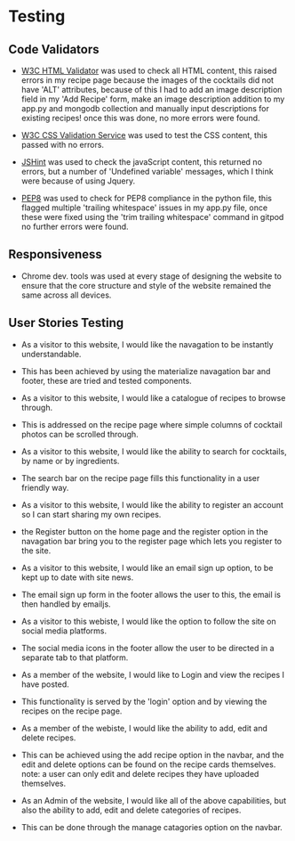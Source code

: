 
# Testing

## Code Validators

* [W3C HTML Validator](https://validator.w3.org/) was used to check all HTML content, this raised errors in my recipe page because the images of the cocktails did not have 'ALT' attributes, because of this I had to add an image description field in my 'Add Recipe' form, make an image description addition to my app.py and mongodb collection and manually input descriptions for existing recipes! once this was done, no more errors were found.

* [W3C CSS Validation Service](https://jigsaw.w3.org/css-validator/) was used to test the CSS content, this passed with no errors.

* [JSHint](https://jshint.com/) was used to check the javaScript content, this returned no errors, but a number of 'Undefined variable' messages, which I think were because of using Jquery.

* [PEP8](http://pep8online.com/) was used to check for PEP8 compliance in the python file, this flagged multiple 'trailing whitespace' issues in my app.py file, once these were fixed using the 'trim trailing whitespace' command in gitpod no further errors were found.

## Responsiveness

* Chrome dev. tools was used at every stage of designing the website to ensure that the core structure and style of the website remained the same across all devices.

## User Stories Testing

* As a visitor to this website, I would like the navagation to be instantly understandable.
- This has been achieved by using the materialize navagation bar and footer, these are tried and tested components. 
* As a visitor to this website, I would like a catalogue of recipes to browse through.
- This is addressed on the recipe page where simple columns of cocktail photos can be scrolled through.
* As a visitor to this website, I would like the ability to search for cocktails, by name or by ingredients.
- The search bar on the recipe page fills this functionality in a user friendly way.
* As a visitor to this website, I would like the ability to register an account so I can start sharing my own recipes.
- the Register button on the home page and the register option in the navagation bar bring you to the register page which lets you register to the site. 
* As a visitor to this website, I would like an email sign up option, to be kept up to date with site news.
- The email sign up form in the footer allows the user to this, the email is then handled by emailjs.
* As a visitor to this webiste, I would like the option to follow the site on social media platforms.
- The social media icons in the footer allow the user to be directed in a separate tab to that platform.

* As a member of the website, I would like to Login and view the recipes I have posted.
- This functionality is served by the 'login' option and by viewing the recipes on the recipe page.
* As a member of the webiste, I would like the ability to add, edit and delete recipes.
- This can be achieved using the add recipe option in the navbar, and the edit and delete options can be found on the recipe cards themselves. note: a user can only edit and delete recipes they have uploaded themselves.

* As an Admin of the website, I would like all of the above capabilities, but also the ability to add, edit and delete categories of recipes.
- This can be done through the manage catagories option on the navbar.

